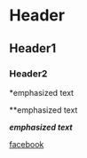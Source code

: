 # Header
## Header1
### Header2
*emphasized text

**emphasized text

***emphasized text***

[facebook](www.facebook.com)
